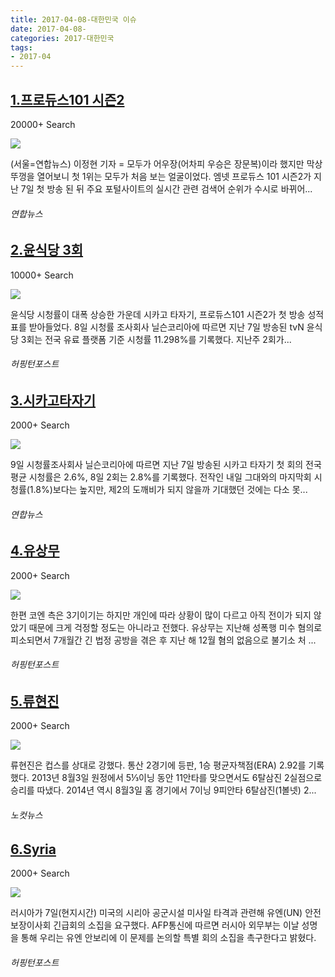 ```yaml
---
title: 2017-04-08-대한민국 이슈
date: 2017-04-08-
categories: 2017-대한민국
tags: 
- 2017-04
---
```


[1.프로듀스101 시즌2](http://www.yonhapnews.co.kr/bulletin/2017/04/09/0200000000AKR20170409027200033.HTML)
--

20000+ Search

![](http:)

(서울=연합뉴스) 이정현 기자 = 모두가 어우장(어차피 우승은 장문복)이라 했지만 막상 뚜껑을 열어보니 첫 1위는 모두가 처음 보는 얼굴이었다. 엠넷 프로듀스 101 시즌2가 지난 7일 첫 방송 된 뒤 주요 포털사이트의 실시간 관련 검색어 순위가 수시로 바뀌어...
###### 연합뉴스

[2.윤식당 3회](http://www.huffingtonpost.kr/2017/04/08/story_n_15872438.html)
--

10000+ Search

![](http:)

윤식당 시청률이 대폭 상승한 가운데 시카고 타자기, 프로듀스101 시즌2가 첫 방송 성적표를 받아들었다. 8일 시청률 조사회사 닐슨코리아에 따르면 지난 7일 방송된 tvN 윤식당 3회는 전국 유료 플랫폼 기준 시청률 11.298%를 기록했다. 지난주 2회가...
###### 허핑턴포스트

[3.시카고타자기](http://www.yonhapnews.co.kr/bulletin/2017/04/09/0200000000AKR20170409027000033.HTML)
--

2000+ Search

![](http:)

9일 시청률조사회사 닐슨코리아에 따르면 지난 7일 방송된 시카고 타자기 첫 회의 전국 평균 시청률은 2.6%, 8일 2회는 2.8%를 기록했다. 전작인 내일 그대와의 마지막회 시청률(1.8%)보다는 높지만, 제2의 도깨비가 되지 않을까 기대했던 것에는 다소 못...
###### 연합뉴스

[4.유상무](http://www.huffingtonpost.kr/2017/04/07/story_n_15857424.html)
--

2000+ Search

![](http:)

한편 코엔 측은 3기이기는 하지만 개인에 따라 상황이 많이 다르고 아직 전이가 되지 않았기 때문에 크게 걱정할 정도는 아니라고 전했다. 유상무는 지난해 성폭행 미수 혐의로 피소되면서 7개월간 긴 법정 공방을 겪은 후 지난 해 12월 혐의 없음으로 불기소 처 ...
###### 허핑턴포스트

[5.류현진](http://www.nocutnews.co.kr/news/4764565)
--

2000+ Search

![](http:)

류현진은 컵스를 상대로 강했다. 통산 2경기에 등판, 1승 평균자책점(ERA) 2.92를 기록했다. 2013년 8월3일 원정에서 5⅓이닝 동안 11안타를 맞으면서도 6탈삼진 2실점으로 승리를 따냈다. 2014년 역시 8월3일 홈 경기에서 7이닝 9피안타 6탈삼진(1볼넷) 2...
###### 노컷뉴스

[6.Syria](http://www.huffingtonpost.kr/2017/04/07/story_n_15856396.html)
--

2000+ Search

![](http:)

러시아가 7일(현지시간) 미국의 시리아 공군시설 미사일 타격과 관련해 유엔(UN) 안전보장이사회 긴급회의 소집을 요구했다. AFP통신에 따르면 러시아 외무부는 이날 성명을 통해 우리는 유엔 안보리에 이 문제를 논의할 특별 회의 소집을 촉구한다고 밝혔다.
###### 허핑턴포스트


